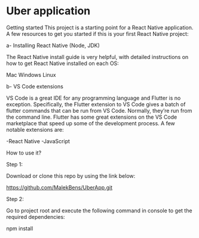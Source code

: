 # Uber application

Getting started
This project is a starting point for a React Native application.
A few resources to get you started if this is your first React Native project:

a- Installing React Native (Node, JDK)

The React Native install guide is very helpful, with detailed instructions on how to get React Native installed on each OS:

Mac
Windows
Linux


b- VS Code extensions

VS Code is a great IDE for any programming language and Flutter is no exception. Specifically, the Flutter extension to VS Code gives a batch of flutter commands that can be run from VS Code. Normally, they’re run from the command line.
Flutter has some great extensions on the VS Code marketplace that speed up some of the development process. A few notable extensions are:


-React Native
-JavaScript

How to use it?

Step 1:

Download or clone this repo by using the link below:

https://github.com/MalekBens/UberApp.git



Step 2:

Go to project root and execute the following command in console to get the required dependencies:

npm install
